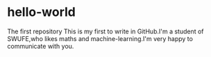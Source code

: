 # hello-world
The first repository
This is my first to write in GitHub.I'm a student of SWUFE,who likes maths and machine-learning.I'm very happy to communicate with you. 
